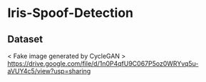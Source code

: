 # Iris-Spoof-Detection

## Dataset
< Fake image generated by CycleGAN >
https://drive.google.com/file/d/1n0P4qfU9C067P5oz0WRYvq5u-aVUY4c5/view?usp=sharing
